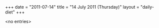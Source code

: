+++
date = "2011-07-14"
title = "14 July 2011 (Thursday)"
layout = "daily-diet"
+++


\<no entries\>
